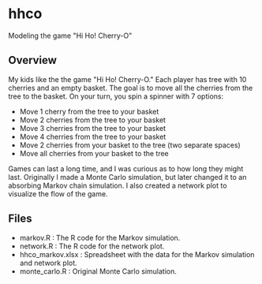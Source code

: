 # hhco
Modeling the game "Hi Ho! Cherry-O"

## Overview
My kids like the the game "Hi Ho! Cherry-O." Each player has tree with 10 cherries and an empty basket. The goal is to move all the cherries from the tree to the basket. On your turn, you spin a spinner with 7 options:
* Move 1 cherry from the tree to your basket
* Move 2 cherries from the tree to your basket
* Move 3 cherries from the tree to your basket
* Move 4 cherries from the tree to your basket
* Move 2 cherries from your basket to the tree (two separate spaces)
* Move all cherries from your basket to the tree

Games can last a long time, and I was curious as to how long they might last. Originally I made a Monte Carlo simulation, but later changed it to an absorbing Markov chain simulation. I also created a network plot to visualize the flow of the game.

## Files
* markov.R : The R code for the Markov simulation.
* network.R : The R code for the network plot.
* hhco_markov.xlsx : Spreadsheet with the data for the Markov simulation and network plot.
* monte_carlo.R : Original Monte Carlo simulation.

